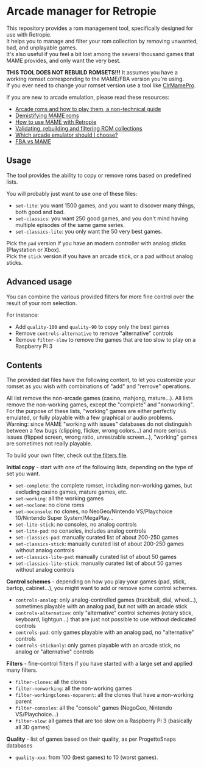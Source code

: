 # Arcade manager for Retropie

This repository provides a rom management tool, specifically designed for use with Retropie.  
It helps you to manage and filter your rom collection by removing unwanted, bad, and unplayable games.  
It's also useful if you feel a bit lost among the several thousand games that MAME provides, and only want the very best.

**THIS TOOL DOES NOT REBUILD ROMSETS!!!** It assumes you have a working romset corresponding to the MAME/FBA version you're using.  
If you ever need to change your romset version use a tool like [ClrMamePro](https://mamedev.emulab.it/clrmamepro/).

If you are new to arcade emulation, please read these resources:

* [Arcade roms and how to play them, a non-technical guide](https://retropie.org.uk/forum/topic/7247/)
* [Demistifying MAME roms](https://choccyhobnob.com/mame/demystifying-mame-roms/)
* [How to use MAME with Retropie](https://retropie.org.uk/forum/topic/2859/)
* [Validating, rebuilding and filtering ROM collections](https://github.com/RetroPie/RetroPie-Setup/wiki/Validating,-Rebuilding,-and-Filtering-ROM-Collections)
* [Which arcade emulator should I choose?](https://www.reddit.com/r/RetroPie/comments/6v86nd/what_rom_set_works_best_with_mame/dlyhccz/)
* [FBA vs MAME](https://retropie.org.uk/forum/topic/13769/)

## Usage

The tool provides the ability to copy or remove roms based on predefined lists.

You will probably just want to use one of these files:

* `set-lite`: you want 1500 games, and you want to discover many things, both good and bad.
* `set-classics`: you want 250 good games, and you don't mind having multiple episodes of the same game series.
* `set-classics-lite`: you only want the 50 very best games.

Pick the `pad` version if you have an modern controller with analog sticks (Playstation or Xbox).  
Pick the `stick` version if you have an arcade stick, or a pad without analog sticks.

## Advanced usage

You can combine the various provided filters for more fine control over the result of your rom selection.

For instance:

* Add `quality-100` and `quality-90` to copy only the best games
* Remove `controls-alternative` to remove "alternative" controls
* Remove `filter-slow` to remove the games that are too slow to play on a Raspberry Pi 3

## Contents

The provided dat files have the following content, to let you customize your romset as you wish with combinations of "add" and "remove" operations.

All list remove the non-arcade games (casino, mahjong, mature...). All lists remove the non-working games, except the "complete" and "nonworking".  
For the purpose of these lists, "working" games are either perfectly emulated, or fully playable with a few graphical or audio problems.  
Warning: since MAME "working with issues" databases do not distinguish between a few bugs (clipping, flicker, wrong colors...) and more serious issues (flipped screen, wrong ratio, unresizable screen...), "working" games are sometimes not really playable.

To build your own filter, check out [the filters file](FILTERS.md).

**Initial copy** - start with one of the following lists, depending on the type of set you want.

* `set-complete`: the complete romset, including non-working games, but excluding casino games, mature games, etc.
* `set-working`: all the working games
* `set-noclone`: no clone roms
* `set-noconsole`: no clones, no NeoGeo/Nintendo VS/Playchoice 10/Nintendo Super System/MegaPlay...
* `set-lite-stick`: no consoles, no analog controls
* `set-lite-pad`: no consoles, includes analog controls
* `set-classics-pad`: manually curated list of about 200-250 games
* `set-classics-stick`: manually curated list of about 200-250 games without analog controls
* `set-classics-lite-pad`: manually curated list of about 50 games
* `set-classics-lite-stick`: manually curated list of about 50 games without analog controls

**Control schemes** - depending on how you play your games (pad, stick, bartop, cabinet...), you might want to add or remove some control schemes.

* `controls-analog`: only analog-controlled games (trackball, dial, wheel...), sometimes playable with an analog pad, but not with an arcade stick
* `controls-alternative`: only "alternative" control schemes (rotary stick, keyboard, lightgun...) that are just not possible to use without dedicated controls
* `controls-pad`: only games playable with an analog pad, no "alternative" controls
* `controls-stickonly`: only games playable with an arcade stick, no analog or "alternative" controls

**Filters** - fine-control filters if you have started with a large set and applied many filters.

* `filter-clones`: all the clones
* `filter-nonworking`: all the non-working games
* `filter-workingclones-noparent`: all the clones that have a non-working parent
* `filter-consoles`: all the "console" games (NegoGeo, Nintendo VS/Playchoice...)
* `filter-slow`: all games that are too slow on a Raspberry Pi 3 (basically all 3D games)

**Quality** - list of games based on their quality, as per ProgettoSnaps databases

* `quality-xxx`: from 100 (best games) to 10 (worst games).
